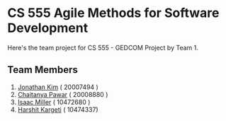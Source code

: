 # CS 555 Agile Methods for Software Development

Here's the team project for CS 555 - GEDCOM Project by Team 1.

## Team Members

1. [Jonathan Kim](https://github.com/jonathandkim96) ( 20007494 )
2. [Chaitanya Pawar](https://github.com/Chaitanyap22) ( 20008880 )
3. [Isaac Miller](https://github.com/PresidentSkroob) ( 10472680 )
4. [Harshit Kargeti](https://github.com/harshitkargetiiiiii) ( 10474337)
